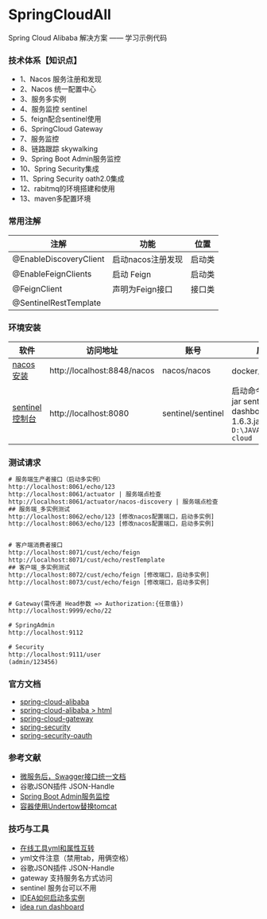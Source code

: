 # SpringCloudAll
Spring Cloud Alibaba 解决方案 —— 学习示例代码

### 技术体系【知识点】


- 1、Nacos 服务注册和发现
- 2、Nacos 统一配置中心
- 3、服务多实例
- 4、服务监控 sentinel
- 5、feign配合sentinel使用
- 6、SpringCloud Gateway
- 7、服务监控 
- 8、链路跟踪 skywalking
- 9、Spring Boot Admin服务监控
- 10、Spring Security集成
- 11、Spring Security oath2.0集成
- 12、rabitmq的环境搭建和使用
- 13、maven多配置环境

### 常用注解

 注解 | 功能 | 位置 
 -|-|- 
@EnableDiscoveryClient   | 启动nacos注册发现| 启动类 |
@EnableFeignClients   | 启动 Feign| 启动类 |
@FeignClient  | 声明为Feign接口 | 接口类 |
@SentinelRestTemplate|  |


### 环境安装
 软件 | 访问地址 | 账号 | 启动
 -|-|-|- 
[nacos安装](https://nacos.io/zh-cn/docs/quick-start-docker.html)  | http://localhost:8848/nacos| nacos/nacos | docker启动容器 |
[sentinel控制台](https://www.cnblogs.com/fx-blog/p/11720220.html)   | http://localhost:8080 |  sentinel/sentinel | 启动命令 java -jar sentinel-dashboard-1.6.3.jar  `D:\JAVA\alibaba-cloud`|


### 测试请求

 ``` xml
# 服务端生产者接口（启动多实例）
http://localhost:8061/echo/123
http://localhost:8061/actuator | 服务端点检查
http://localhost:8061/actuator/nacos-discovery | 服务端点检查
## 服务端_多实例测试
http://localhost:8062/echo/123 [修改nacos配置端口，启动多实例]
http://localhost:8063/echo/123 [修改nacos配置端口，启动多实例]


# 客户端消费者接口
http://localhost:8071/cust/echo/feign
http://localhost:8071/cust/echo/restTemplate
## 客户端_多实例测试
http://localhost:8072/cust/echo/feign [修改端口，启动多实例]
http://localhost:8073/cust/echo/feign [修改端口，启动多实例]


# Gateway(需传递 Head参数 => Authorization:{任意值})
http://localhost:9999/echo/22

# SpringAdmin
http://localhost:9112

# Security
http://localhost:9111/user
(admin/123456)
 ```




### 官方文档
- [spring-cloud-alibaba](https://github.com/alibaba/spring-cloud-alibaba/blob/master/README-zh.md)
- [spring-cloud-alibaba > html](https://spring-cloud-alibaba-group.github.io/github-pages/greenwich/spring-cloud-alibaba.html#_introduction_of_sentinel)
- [spring-cloud-gateway](https://cloud.spring.io/spring-cloud-static/spring-cloud-gateway/2.2.2.RELEASE/reference/html/#the-path-route-predicate-factory)
- [spring-security](https://docs.spring.io/spring-security/site/docs/current/reference/html5/#getting)
- [spring-security-oauth](https://projects.spring.io/spring-security-oauth/docs/oauth2.html)


### 参考文献
- [微服务后，Swagger接口统一文档](https://blog.csdn.net/qq_31748587/article/details/102563155)
- 谷歌JSON插件 JSON-Handle
- [Spring Boot Admin服务监控](https://www.jianshu.com/p/1749f04105fb)
- [容器使用Undertow替换tomcat](https://blog.csdn.net/moshowgame/article/details/84985765)


### 技巧与工具
- [在线工具yml和属性互转](https://www.toyaml.com/index.html)
-  yml文件注意（禁用tab，用俩空格）
- 谷歌JSON插件 JSON-Handle
- gateway 支持服务名方式访问
- sentinel 服务台可以不用
- [IDEA如何启动多实例](https://blog.csdn.net/zhou520yue520/article/details/81167841)
- [idea run dashboard](https://blog.csdn.net/m18633778874/article/details/82687389)